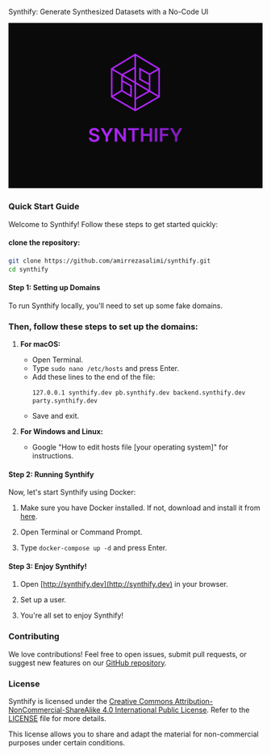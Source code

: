 Synthify: Generate Synthesized Datasets with a No-Code UI

![Synthify](cover.png)

### Quick Start Guide

Welcome to Synthify! Follow these steps to get started quickly:

#### clone the repository:

```bash
git clone https://github.com/amirrezasalimi/synthify.git
cd synthify
```

#### Step 1: Setting up Domains

To run Synthify locally, you'll need to set up some fake domains.
   
### Then, follow these steps to set up the domains:

1. **For macOS:**

   - Open Terminal.
   - Type `sudo nano /etc/hosts` and press Enter.
   - Add these lines to the end of the file:
     ```
     127.0.0.1 synthify.dev pb.synthify.dev backend.synthify.dev party.synthify.dev
     ```
   - Save and exit.

2. **For Windows and Linux:**
   - Google "How to edit hosts file [your operating system]" for instructions.

#### Step 2: Running Synthify

Now, let's start Synthify using Docker:

1. Make sure you have Docker installed. If not, download and install it from [here](https://www.docker.com/get-started).

2. Open Terminal or Command Prompt.

3. Type `docker-compose up -d` and press Enter.

#### Step 3: Enjoy Synthify!

1. Open [http://synthify.dev](http://synthify.dev) in your browser.

2. Set up a user.

3. You're all set to enjoy Synthify!

### Contributing

We love contributions! Feel free to open issues, submit pull requests, or suggest new features on our [GitHub repository](https://github.com/amirrezasalimi/synthify).

### License

Synthify is licensed under the [Creative Commons Attribution-NonCommercial-ShareAlike 4.0 International Public License](https://creativecommons.org/licenses/by-nc-sa/4.0/legalcode). Refer to the [LICENSE](LICENSE) file for more details.

This license allows you to share and adapt the material for non-commercial purposes under certain conditions.
